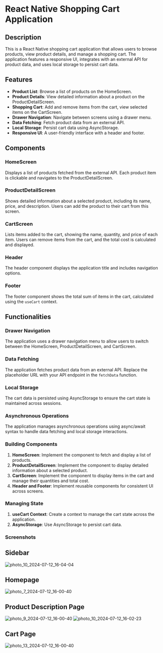 # React Native Shopping Cart Application

## Description
This is a React Native shopping cart application that allows users to browse products, view product details, and manage a shopping cart. The application features a responsive UI, integrates with an external API for product data, and uses local storage to persist cart data.

## Features
- **Product List**: Browse a list of products on the HomeScreen.
- **Product Details**: View detailed information about a product on the ProductDetailScreen.
- **Shopping Cart**: Add and remove items from the cart, view selected items on the CartScreen.
- **Drawer Navigation**: Navigate between screens using a drawer menu.
- **Data Fetching**: Fetch product data from an external API.
- **Local Storage**: Persist cart data using AsyncStorage.
- **Responsive UI**: A user-friendly interface with a header and footer.

## Components

### HomeScreen
Displays a list of products fetched from the external API. Each product item is clickable and navigates to the ProductDetailScreen.

### ProductDetailScreen
Shows detailed information about a selected product, including its name, price, and description. Users can add the product to their cart from this screen.

### CartScreen
Lists items added to the cart, showing the name, quantity, and price of each item. Users can remove items from the cart, and the total cost is calculated and displayed.

### Header
The header component displays the application title and includes navigation options.

### Footer
The footer component shows the total sum of items in the cart, calculated using the `useCart` context.

## Functionalities

### Drawer Navigation
The application uses a drawer navigation menu to allow users to switch between the HomeScreen, ProductDetailScreen, and CartScreen.

### Data Fetching
The application fetches product data from an external API. Replace the placeholder URL with your API endpoint in the `fetchData` function.

### Local Storage
The cart data is persisted using AsyncStorage to ensure the cart state is maintained across sessions.

### Asynchronous Operations
The application manages asynchronous operations using async/await syntax to handle data fetching and local storage interactions.

### Building Components
1. **HomeScreen**: Implement the component to fetch and display a list of products.
2. **ProductDetailScreen**: Implement the component to display detailed information about a selected product.
3. **CartScreen**: Implement the component to display items in the cart and manage their quantities and total cost.
4. **Header and Footer**: Implement reusable components for consistent UI across screens.

### Managing State
1. **useCart Context**: Create a context to manage the cart state across the application.
2. **AsyncStorage**: Use AsyncStorage to persist cart data.

### Screenshots

## Sidebar
![photo_10_2024-07-12_16-04-04](https://github.com/user-attachments/assets/b004923c-0b43-48e8-a296-33ccf875161d)

## Homepage
![photo_7_2024-07-12_16-00-40](https://github.com/user-attachments/assets/407bdd84-8872-4192-89a6-17e4a2b248af)

## Product Description Page
![photo_9_2024-07-12_16-00-40](https://github.com/user-attachments/assets/1bf9bdc6-a3e3-4c05-b5f2-4bb54d59b2ae)
![photo_10_2024-07-12_16-02-23](https://github.com/user-attachments/assets/05864b2b-1d14-4f65-821c-7301edf319d0)

## Cart Page
![photo_13_2024-07-12_16-00-40](https://github.com/user-attachments/assets/f740fcd3-80c0-45e8-828c-983d58e4febd)


